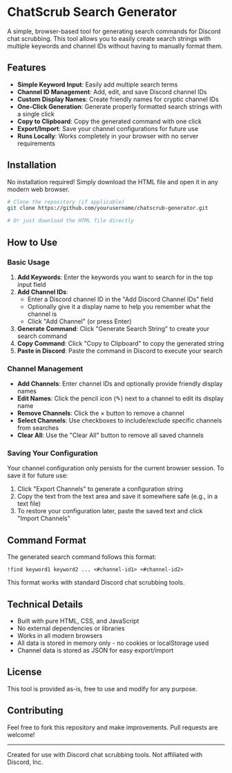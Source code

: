 # ChatScrub Search Generator

A simple, browser-based tool for generating search commands for Discord chat scrubbing. This tool allows you to easily create search strings with multiple keywords and channel IDs without having to manually format them.

## Features

- **Simple Keyword Input**: Easily add multiple search terms
- **Channel ID Management**: Add, edit, and save Discord channel IDs
- **Custom Display Names**: Create friendly names for cryptic channel IDs
- **One-Click Generation**: Generate properly formatted search strings with a single click
- **Copy to Clipboard**: Copy the generated command with one click
- **Export/Import**: Save your channel configurations for future use
- **Runs Locally**: Works completely in your browser with no server requirements

## Installation

No installation required! Simply download the HTML file and open it in any modern web browser.

```bash
# Clone the repository (if applicable)
git clone https://github.com/yourusername/chatscrub-generator.git

# Or just download the HTML file directly
```

## How to Use

### Basic Usage

1. **Add Keywords**: Enter the keywords you want to search for in the top input field
2. **Add Channel IDs**: 
   - Enter a Discord channel ID in the "Add Discord Channel IDs" field
   - Optionally give it a display name to help you remember what the channel is
   - Click "Add Channel" (or press Enter)
3. **Generate Command**: Click "Generate Search String" to create your search command
4. **Copy Command**: Click "Copy to Clipboard" to copy the generated string
5. **Paste in Discord**: Paste the command in Discord to execute your search

### Channel Management

- **Add Channels**: Enter channel IDs and optionally provide friendly display names
- **Edit Names**: Click the pencil icon (✎) next to a channel to edit its display name
- **Remove Channels**: Click the × button to remove a channel
- **Select Channels**: Use checkboxes to include/exclude specific channels from searches
- **Clear All**: Use the "Clear All" button to remove all saved channels

### Saving Your Configuration

Your channel configuration only persists for the current browser session. To save it for future use:

1. Click "Export Channels" to generate a configuration string
2. Copy the text from the text area and save it somewhere safe (e.g., in a text file)
3. To restore your configuration later, paste the saved text and click "Import Channels"

## Command Format

The generated search command follows this format:

```
!find keyword1 keyword2 ... <#channel-id1> <#channel-id2>
```

This format works with standard Discord chat scrubbing tools.

## Technical Details

- Built with pure HTML, CSS, and JavaScript
- No external dependencies or libraries
- Works in all modern browsers
- All data is stored in memory only - no cookies or localStorage used
- Channel data is stored as JSON for easy export/import

## License

This tool is provided as-is, free to use and modify for any purpose.

## Contributing

Feel free to fork this repository and make improvements. Pull requests are welcome!

---

Created for use with Discord chat scrubbing tools. Not affiliated with Discord, Inc.
